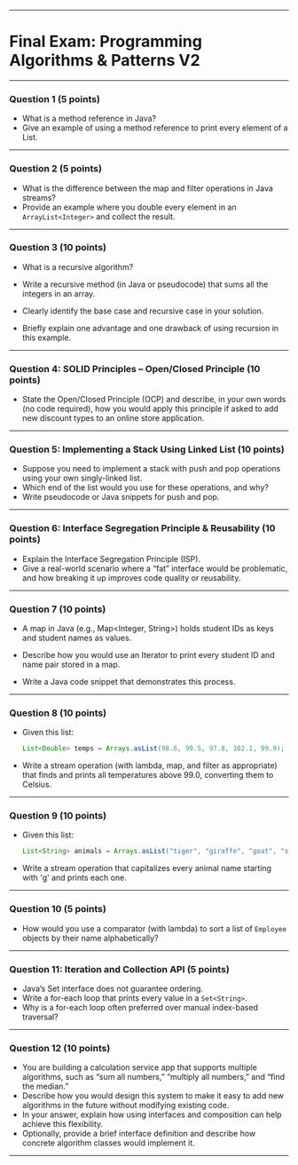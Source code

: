 ***

# Final Exam: Programming Algorithms & Patterns V2

***

### **Question 1 (5 points)**

* What is a method reference in Java?  
* Give an example of using a method reference to print every element of a List<Integer>.

***

### **Question 2 (5 points)**

* What is the difference between the map and filter operations in Java streams?  
* Provide an example where you double every element in an `ArrayList<Integer>` and collect the result.

***

### **Question 3 (10 points)**

* What is a recursive algorithm?

* Write a recursive method (in Java or pseudocode) that sums all the integers in an array.

* Clearly identify the base case and recursive case in your solution.

* Briefly explain one advantage and one drawback of using recursion in this example.

***

### **Question 4: SOLID Principles – Open/Closed Principle (10 points)**

* State the Open/Closed Principle (OCP) and describe, in your own words (no code required),
  how you would apply this principle if asked to add new discount types to an online store application.

***

### **Question 5: Implementing a Stack Using Linked List (10 points)**

* Suppose you need to implement a stack with push and pop operations using your own singly-linked list.
* Which end of the list would you use for these operations, and why?  
* Write pseudocode or Java snippets for push and pop.

***

### **Question 6: Interface Segregation Principle & Reusability (10 points)**

* Explain the Interface Segregation Principle (ISP).  
* Give a real-world scenario where a “fat” interface would be problematic, and how breaking it up improves code quality or reusability.

***

### **Question 7 (10 points)**

* A map in Java (e.g., Map<Integer, String>) holds student IDs as keys and student names as values.

* Describe how you would use an Iterator to print every student ID and name pair stored in a map.
*  Write a Java code snippet that demonstrates this process.

***

### **Question 8 (10 points)**

* Given this list:
    ```java
    List<Double> temps = Arrays.asList(98.6, 99.5, 97.8, 102.1, 99.9);
    ```
* Write a stream operation (with lambda, map, and filter as appropriate) that finds and prints all temperatures above 99.0, converting them to Celsius.

***

### **Question 9 (10 points)**

* Given this list:
    ```java
    List<String> animals = Arrays.asList("tiger", "giraffe", "goat", "sheep", "lion");
    ```
* Write a stream operation that capitalizes every animal name starting with 'g' and prints each one.

***

### **Question 10 (5 points)**

* How would you use a comparator (with lambda) to sort a list of `Employee` objects by their name alphabetically?

***

### **Question 11: Iteration and Collection API (5 points)**

* Java’s Set interface does not guarantee ordering.  
* Write a for-each loop that prints every value in a `Set<String>`.  
* Why is a for-each loop often preferred over manual index-based traversal?

***

### **Question 12 (10 points)**

* You are building a calculation service app that supports multiple algorithms, such as “sum all numbers,” “multiply all numbers,” and “find the median.”
* Describe how you would design this system to make it easy to add new algorithms in the future without modifying existing code.
* In your answer, explain how using interfaces and composition can help achieve this flexibility.
* Optionally, provide a brief interface definition and describe how concrete algorithm classes would implement it.
***
